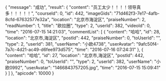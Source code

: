 {
    "message": "成功",
    "result": {
        "content": "员工太少！！！！领导真多！！！！！",
        "courseId": 0,
        "id": 442,
        "imageGids": "71d462f3-7e17-4afb-8cfd-67632577e32a",
        "location": "北京市海淀区",
        "praiseNumber": 2,
        "readNumber": 1,
        "title": "欧拉圈",
        "type": 2,
        "userId": 382,
        "videoId": 0,
        "time": "2016-07-15 14:21:03",
        "commentList": [
            {
                "content": "哈哈",
                "id": 28,
                "location": "北京市,海淀区",
                "postId": 442,
                "praiseNumber": 0,
                "toUserId": "",
                "type": 2,
                "userId": 381,
                "userName": "小欧4738",
                "userAvatar": "9afc50f4-7a7c-4d21-ac49-d6fee973d575",
                "time": "2016-07-16 07:24:31"
            },
            {
                "content": "哈哈",
                "id": 27,
                "location": "北京市,海淀区",
                "postId": 442,
                "praiseNumber": 0,
                "toUserId": "",
                "type": 2,
                "userId": 382,
                "userName": "小欧0992",
                "userAvatar": "1466843757205.jpg",
                "time": "2016-07-15 15:09:41"
            }
        ]
    },
    "apicode": 10000
}

